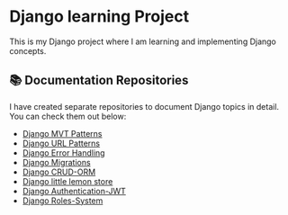 # Django learning Project

This is my Django project where I am learning and implementing Django concepts.

## 📚 Documentation Repositories

I have created separate repositories to document Django topics in detail. You can check them out below:

- [Django MVT Patterns](https://github.com/Batrawi/django-server.git)
- [Django URL Patterns](https://github.com/Batrawi/django-URL-params.git)
- [Django Error Handling](https://github.com/Batrawi/django-error-handling.git)
- [Django Migrations](https://github.com/Batrawi/django-migration.git)
- [Django CRUD-ORM](https://github.com/Batrawi/Django-Create-CRUD-ORM.git)
- [Django little lemon store](https://github.com/Batrawi/django-little-lemon-store.git)
- [Django Authentication-JWT](https://github.com/mobatra/JWT-Authentication-Django.git)
- [Django Roles-System](https://github.com/mobatra/django-signals-give-roles.git)
